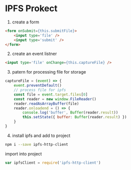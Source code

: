# IPFS Prokect

1. create a form

```html
<form onSubmit={this.submitFile}>
    <input type='file' />
    <input type='submit' />
</form>
```

2. create an event listner

```html
<input type='file' onChange={this.captureFile} />
```

3. patern for processing file for storage

```js
captureFile = (event) => {
    event.preventDefault()
    // process file for ipfs
    const file = event.target.files[0]
    const reader = new window.FileReader()
    reader.readAsArrayBuffer(file)
    reader.onloadend = () => {
        console.log('buffer', Buffer(reader.result))
        this.setState({ buffer: Buffer(reader.result) })
    }
}
```

4. install ipfs and add to project
```sh
npm i --save ipfs-http-client
```

import into project
```js
var ipfsClient = require('ipfs-http-client')
```